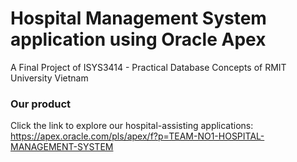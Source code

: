 # Hospital Management System application using Oracle Apex
A Final Project of ISYS3414 - Practical Database Concepts of RMIT University Vietnam

### Our product
Click the link to explore our hospital-assisting applications: https://apex.oracle.com/pls/apex/f?p=TEAM-NO1-HOSPITAL-MANAGEMENT-SYSTEM

